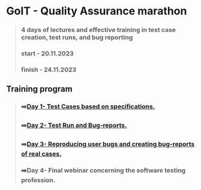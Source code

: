 # GoIT - Quality Assurance marathon
> ### 4 days of lectures and effective training in test case creation, test runs, and bug reporting
> ### start - 20.11.2023
> ### finish - 24.11.2023

## Training program
> ### ➡️[Day 1- Test Cases based on specifications.](https://github.com/lilapila/GoIT/blob/fe83d3ce02df761113b3b7b87c9517ed773a7c9f/Day%201.md)
> ### ➡️[Day 2- Test Run and Bug-reports.](https://github.com/lilapila/GoIT/blob/d577925f3e064590c1b57f4999323714632913d6/Day%202.md)
> ### ➡️[Day 3- Reproducing user bugs and creating bug-reports of real cases.]( )
> ### ➡️Day 4- Final webinar concerning the software testing profession.




